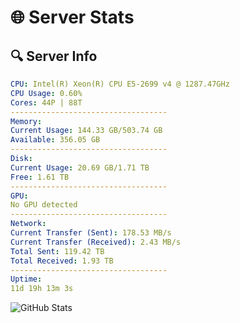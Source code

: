 # 🌐 Server Stats
## 🔍 Server Info
```yaml
CPU: Intel(R) Xeon(R) CPU E5-2699 v4 @ 1287.47GHz
CPU Usage: 0.60%
Cores: 44P | 88T
-----------------------------------
Memory:
Current Usage: 144.33 GB/503.74 GB
Available: 356.05 GB
-----------------------------------
Disk:
Current Usage: 20.69 GB/1.71 TB
Free: 1.61 TB
-----------------------------------
GPU:
No GPU detected
-----------------------------------
Network:
Current Transfer (Sent): 178.53 MB/s
Current Transfer (Received): 2.43 MB/s
Total Sent: 119.42 TB
Total Received: 1.93 TB
-----------------------------------
Uptime:
11d 19h 13m 3s
```
![GitHub Stats](https://img.shields.io/badge/Updated-2025-02-19_17:56:21-blue)